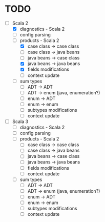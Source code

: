 # TODO

 - [ ] Scala 2
   - [X] diagnostics - Scala 2
   - [ ] config parsing
   - [ ] products - Scala 2
     - [X] case class -> case class
     - [ ] case class -> java beans
     - [ ] java beans -> case class
     - [X] java beans -> java beans
     - [X] fields modifications
     - [ ] context update
   - [ ] sum types
     - [ ] ADT -> ADT
     - [ ] ADT -> enum (java, enumeration?)
     - [ ] enum -> ADT
     - [ ] enum -> enum
     - [ ] subtypes modifications
     - [ ] context update
 - [ ] Scala 3
   - [ ] diagnostics - Scala 2
   - [ ] config parsing
   - [ ] products - Scala 2
     - [ ] case class -> case class
     - [ ] case class -> java beans
     - [ ] java beans -> case class
     - [ ] java beans -> java beans
     - [ ] fields modifications
     - [ ] context update
   - [ ] sum types
     - [ ] ADT -> ADT
     - [ ] ADT -> enum (java, enumeration?)
     - [ ] enum -> ADT
     - [ ] enum -> enum
     - [ ] subtypes modifications
     - [ ] context update
